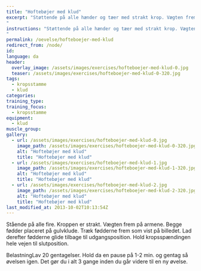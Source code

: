 ```yaml
---
title: "Hoftebøjer med klud"
excerpt: "Støttende på alle hænder og tæer med strakt krop. Vægten frem på armene. Begge fødder placeret på gulvklude. Træk fødderne frem mod hænderne ved at bøje i hoften. Lad derefter fødderne glide tilbage til udgangsposition. Hold kropsspændingen hele vejen til slutposition.
"
instructions: "Støttende på alle hænder og tæer med strakt krop. Vægten frem på armene. Begge fødder placeret på gulvklude. Træk fødderne frem mod hænderne ved at bøje i hoften. Lad derefter fødderne glide tilbage til udgangsposition. Hold kropsspændingen hele vejen til slutposition.
"
permalink: /oevelse/hofteboejer-med-klud
redirect_from: /node/
id: 
language: da
header:
  overlay_image: /assets/images/exercises/hofteboejer-med-klud-0.jpg
  teaser: /assets/images/exercises/hofteboejer-med-klud-0-320.jpg
tags:
  - kropsstamme
  - klud
categories:
training_type: 
training_focus: 
  - kropsstamme
equipment:
  - klud
muscle_group:
gallery:
  - url: /assets/images/exercises/hofteboejer-med-klud-0.jpg
    image_path: /assets/images/exercises/hofteboejer-med-klud-0-320.jpg
    alt: "Hoftebøjer med klud"
    title: "Hoftebøjer med klud"
  - url: /assets/images/exercises/hofteboejer-med-klud-1.jpg
    image_path: /assets/images/exercises/hofteboejer-med-klud-1-320.jpg
    alt: "Hoftebøjer med klud"
    title: "Hoftebøjer med klud"
  - url: /assets/images/exercises/hofteboejer-med-klud-2.jpg
    image_path: /assets/images/exercises/hofteboejer-med-klud-2-320.jpg
    alt: "Hoftebøjer med klud"
    title: "Hoftebøjer med klud"
last_modified_at: 2013-10-02T10:13:54Z
---
```


Stående på alle fire. Kroppen er strakt. Vægten frem på armene. Begge fødder placeret på gulvklude. Træk fødderne frem som vist på billedet. Lad derefter fødderne glide tilbage til udgangsposition. Hold kropsspændingen hele vejen til slutposition.

BelastningLav 20 gentagelser. Hold da en pause på 1-2 min. og gentag så øvelsen igen. Det gør du i alt 3 gange inden du går videre til en ny øvelse.
